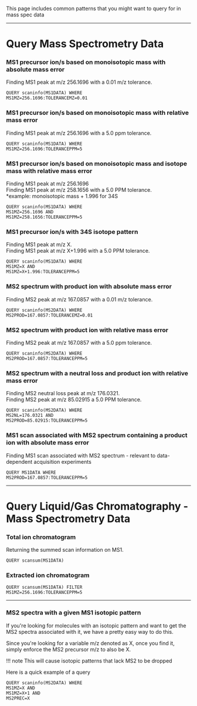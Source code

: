 This page includes common patterns that you might want to query for in mass spec data

---

# Query Mass Spectrometry Data

### MS1 precursor ion/s based on monoisotopic mass with absolute mass error
Finding MS1 peak at m/z 256.1696 with a 0.01 m/z tolerance.
```
QUERY scaninfo(MS1DATA) WHERE 
MS1MZ=256.1696:TOLERANCEMZ=0.01
```

### MS1 precursor ion/s based on monoisotopic mass with relative mass error
Finding MS1 peak at m/z 256.1696 with a 5.0 ppm tolerance.
```
QUERY scaninfo(MS1DATA) WHERE 
MS1MZ=256.1696:TOLERANCEPPM=5
```

### MS1 precursor ion/s based on monoisotopic mass and isotope mass with relative mass error
Finding MS1 peak at m/z 256.1696<br>
Finding MS1 peak at m/z 258.1656 with a 5.0 PPM tolerance.<br>
*example: monoisotopic mass + 1.996 for 34S
```
QUERY scaninfo(MS1DATA) WHERE
MS1MZ=256.1696 AND
MS1MZ=258.1656:TOLERANCEPPM=5
```

### MS1 precursor ion/s with 34S isotope pattern
Finding MS1 peak at m/z X.<br>
Finding MS1 peak at m/z X+1.996 with a 5.0 PPM tolerance.
```
QUERY scaninfo(MS1DATA) WHERE 
MS1MZ=X AND
MS1MZ=X+1.996:TOLERANCEPPM=5
```

### MS2 spectrum with product ion with absolute mass error
Finding MS2 peak at m/z 167.0857 with a 0.01 m/z tolerance.
```
QUERY scaninfo(MS2DATA) WHERE
MS2PROD=167.0857:TOLERANCEMZ=0.01
```

### MS2 spectrum with product ion with relative mass error
Finding MS2 peak at m/z 167.0857 with a 5.0 ppm tolerance.
```
QUERY scaninfo(MS2DATA) WHERE
MS2PROD=167.0857:TOLERANCEPPM=5
```

### MS2 spectrum with a neutral loss and product ion with relative mass error
Finding MS2 neutral loss peak at m/z 176.0321.<br>
Finding MS2 peak at m/z 85.02915 a 5.0 PPM tolerance.
```
QUERY scaninfo(MS2DATA) WHERE
MS2NL=176.0321 AND
MS2PROD=85.02915:TOLERANCEPPM=5
```

### MS1 scan associated with MS2 spectrum containing a product ion with absolute mass error
Finding MS1 scan associated with MS2 spectrum - relevant to data-dependent acquisition experiments
```
QUERY MS1DATA WHERE
MS2PROD=167.0857:TOLERANCEPPM=5
```

---

# Query Liquid/Gas Chromatography - Mass Spectrometry Data

### Total ion chromatogram
Returning the summed scan information on MS1.
```
QUERY scansum(MS1DATA)
```

### Extracted ion chromatogram
```
QUERY scansum(MS1DATA) FILTER
MS1MZ=256.1696:TOLERANCEPPM=5
```

---

### MS2 spectra with a given MS1 isotopic pattern

If you're looking for molecules with an isotopic pattern and want to get the MS2 spectra associated with it, we have a pretty easy way to do this. 

Since you're looking for a variable m/z denoted as X, once you find it, simply enforce the MS2 precursor m/z to also be X.

!!! note
    This will cause isotopic patterns that lack MS2 to be dropped

Here is a quick example of a query

```
QUERY scaninfo(MS2DATA) WHERE 
MS1MZ=X AND 
MS1MZ=X+1 AND 
MS2PREC=X
```

